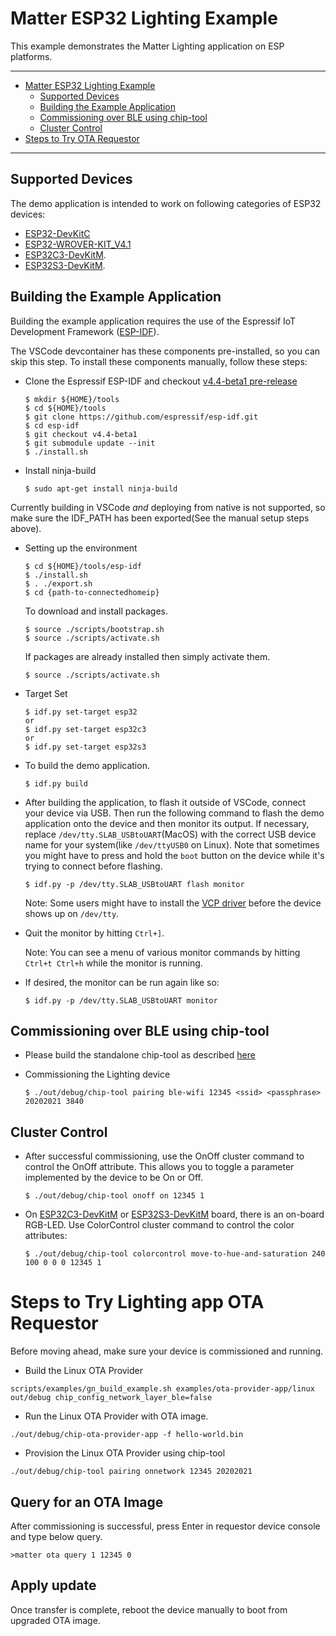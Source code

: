 # Matter ESP32 Lighting Example

This example demonstrates the Matter Lighting application on ESP platforms.

---

-   [Matter ESP32 Lighting Example](#matter-esp32-lighting-example)
    -   [Supported Devices](#supported-devices)
    -   [Building the Example Application](#building-the-example-application)
    -   [Commissioning over BLE using chip-tool](#commissioning-over-ble-using-chip-tool)
    -   [Cluster Control](#cluster-control)
-   [Steps to Try OTA Requestor](#steps-to-try-ota-requestor)
---

## Supported Devices

The demo application is intended to work on following categories of ESP32
devices:

-   [ESP32-DevKitC](https://www.espressif.com/en/products/hardware/esp32-devkitc/overview)
-   [ESP32-WROVER-KIT_V4.1](https://www.espressif.com/en/products/hardware/esp-wrover-kit/overview)
-   [ESP32C3-DevKitM](https://docs.espressif.com/projects/esp-idf/en/latest/esp32c3/hw-reference/esp32c3/user-guide-devkitm-1.html).
-   [ESP32S3-DevKitM](https://docs.espressif.com/projects/esp-idf/en/latest/esp32s3/hw-reference/esp32s3/user-guide-devkitm-1.html).

## Building the Example Application

Building the example application requires the use of the Espressif IoT
Development Framework ([ESP-IDF](https://github.com/espressif/esp-idf)).

The VSCode devcontainer has these components pre-installed, so you can skip this
step. To install these components manually, follow these steps:

-   Clone the Espressif ESP-IDF and checkout
    [v4.4-beta1 pre-release](https://github.com/espressif/esp-idf/releases/tag/v4.4-beta1)

        $ mkdir ${HOME}/tools
        $ cd ${HOME}/tools
        $ git clone https://github.com/espressif/esp-idf.git
        $ cd esp-idf
        $ git checkout v4.4-beta1
        $ git submodule update --init
        $ ./install.sh

-   Install ninja-build

        $ sudo apt-get install ninja-build

Currently building in VSCode _and_ deploying from native is not supported, so
make sure the IDF_PATH has been exported(See the manual setup steps above).

-   Setting up the environment

        $ cd ${HOME}/tools/esp-idf
        $ ./install.sh
        $ . ./export.sh
        $ cd {path-to-connectedhomeip}

    To download and install packages.

        $ source ./scripts/bootstrap.sh
        $ source ./scripts/activate.sh

    If packages are already installed then simply activate them.

        $ source ./scripts/activate.sh

-   Target Set

        $ idf.py set-target esp32
        or
        $ idf.py set-target esp32c3
        or
        $ idf.py set-target esp32s3

-   To build the demo application.

        $ idf.py build

-   After building the application, to flash it outside of VSCode, connect your
    device via USB. Then run the following command to flash the demo application
    onto the device and then monitor its output. If necessary, replace
    `/dev/tty.SLAB_USBtoUART`(MacOS) with the correct USB device name for your
    system(like `/dev/ttyUSB0` on Linux). Note that sometimes you might have to
    press and hold the `boot` button on the device while it's trying to connect
    before flashing.

        $ idf.py -p /dev/tty.SLAB_USBtoUART flash monitor

    Note: Some users might have to install the
    [VCP driver](https://www.silabs.com/products/development-tools/software/usb-to-uart-bridge-vcp-drivers)
    before the device shows up on `/dev/tty`.

-   Quit the monitor by hitting `Ctrl+]`.

    Note: You can see a menu of various monitor commands by hitting
    `Ctrl+t Ctrl+h` while the monitor is running.

-   If desired, the monitor can be run again like so:

        $ idf.py -p /dev/tty.SLAB_USBtoUART monitor

## Commissioning over BLE using chip-tool

-   Please build the standalone chip-tool as described [here](../../chip-tool)
-   Commissioning the Lighting device

        $ ./out/debug/chip-tool pairing ble-wifi 12345 <ssid> <passphrase> 20202021 3840

## Cluster Control

-   After successful commissioning, use the OnOff cluster command to control the
    OnOff attribute. This allows you to toggle a parameter implemented by the
    device to be On or Off.

        $ ./out/debug/chip-tool onoff on 12345 1

-   On
    [ESP32C3-DevKitM](https://docs.espressif.com/projects/esp-idf/en/latest/esp32c3/hw-reference/esp32c3/user-guide-devkitm-1.html)
    or
    [ESP32S3-DevKitM](https://docs.espressif.com/projects/esp-idf/en/latest/esp32s3/hw-reference/esp32s3/user-guide-devkitm-1.html)
    board, there is an on-board RGB-LED. Use ColorControl cluster command to
    control the color attributes:

        $ ./out/debug/chip-tool colorcontrol move-to-hue-and-saturation 240 100 0 0 0 12345 1

# Steps to Try Lighting app OTA Requestor

Before moving ahead, make sure your device is commissioned and running.

-   Build the Linux OTA Provider
```
scripts/examples/gn_build_example.sh examples/ota-provider-app/linux out/debug chip_config_network_layer_ble=false
```
-   Run the Linux OTA Provider with OTA image.

```
./out/debug/chip-ota-provider-app -f hello-world.bin
```

-   Provision the Linux OTA Provider using chip-tool

```
./out/debug/chip-tool pairing onnetwork 12345 20202021
```

## Query for an OTA Image

After commissioning is successful, press Enter in requestor device console and type below query. 

```
>matter ota query 1 12345 0
```
## Apply update

Once transfer is complete, reboot the device manually to boot from upgraded OTA image.